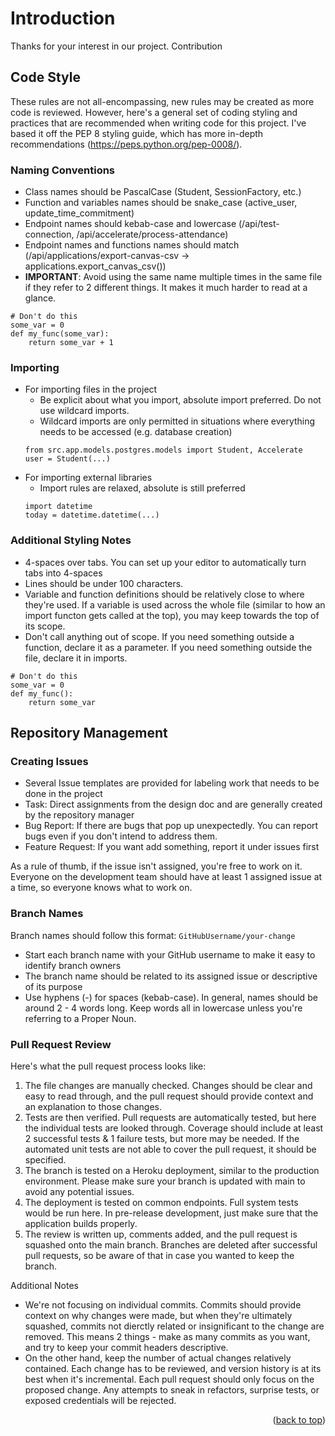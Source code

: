 <a id="contributing-top"></a>

# Introduction

Thanks for your interest in our project. Contribution

## Code Style
These rules are not all-encompassing, new rules may be created as more code is reviewed. However, here's a general set of coding styling and practices that are recommended when writing code for this project. I've based it off the PEP 8 styling guide, which has more in-depth recommendations (https://peps.python.org/pep-0008/).

### Naming Conventions
* Class names should be PascalCase (Student, SessionFactory, etc.)
* Function and variables names should be snake_case (active_user, update_time_commitment)
* Endpoint names should kebab-case and lowercase (/api/test-connection, /api/accelerate/process-attendance)
* Endpoint names and functions names should match (/api/applications/export-canvas-csv -> applications.export_canvas_csv())
* **IMPORTANT**: Avoid using the same name multiple times in the same file if they refer to 2 different things. It makes it much harder to read at a glance.
```
# Don't do this
some_var = 0
def my_func(some_var):
    return some_var + 1

```

### Importing
* For importing files in the project
    * Be explicit about what you import, absolute import preferred. Do not use wildcard imports.
    * Wildcard imports are only permitted in situations where everything needs to be accessed (e.g. database creation)
    ```
    from src.app.models.postgres.models import Student, Accelerate
    user = Student(...)
    ```
* For importing external libraries
    * Import rules are relaxed, absolute is still preferred
    ```
    import datetime
    today = datetime.datetime(...)
    ```


### Additional Styling Notes
* 4-spaces over tabs. You can set up your editor to automatically turn tabs into 4-spaces
* Lines should be under 100 characters.
* Variable and function definitions should be relatively close to where they're used. If a variable is used across the whole file (similar to how an import functon gets called at the top), you may keep towards the top of its scope.
* Don't call anything out of scope. If you need something outside a function, declare it as a parameter. If you need something outside the file, declare it in imports.
```
# Don't do this
some_var = 0
def my_func():
    return some_var
```

## Repository Management

### Creating Issues
* Several Issue templates are provided for labeling work that needs to be done in the project
* Task: Direct assignments from the design doc and are generally created by the repository manager
* Bug Report: If there are bugs that pop up unexpectedly. You can report bugs even if you don't intend to address them.
* Feature Request: If you want add something, report it under issues first

As a rule of thumb, if the issue isn't assigned, you're free to work on it. Everyone on the development team should have at least 1 assigned issue at a time, so everyone knows what to work on.

### Branch Names
Branch names should follow this format: ```GitHubUsername/your-change```
* Start each branch name with your GitHub username to make it easy to identify branch owners
* The branch name should be related to its assigned issue or descriptive of its purpose
* Use hyphens (-) for spaces (kebab-case). In general, names should be around 2 - 4 words long. Keep words all in lowercase unless you're referring to a Proper Noun.

### Pull Request Review
Here's what the pull request process looks like:
1. The file changes are manually checked. Changes should be clear and easy to read through, and the pull request should provide context and an explanation to those changes.
2. Tests are then verified. Pull requests are automatically tested, but here the individual tests are looked through. Coverage should include at least 2 successful tests & 1 failure tests, but more may be needed. If the automated unit tests are not able to cover the pull request, it should be specified.
3. The branch is tested on a Heroku deployment, similar to the production environment. Please make sure your branch is updated with main to avoid any potential issues.
4. The deployment is tested on common endpoints. Full system tests would be run here. In pre-release development, just make sure that the application builds properly.
5. The review is written up, comments added, and the pull request is squashed onto the main branch. Branches are deleted after successful pull requests, so be aware of that in case you wanted to keep the branch.

Additional Notes
* We're not focusing on individual commits. Commits should provide context on why changes were made, but when they're ultimately squashed, commits not dierctly related or insignificant to the change are removed. This means 2 things - make as many commits as you want, and try to keep your commit headers descriptive.
* On the other hand, keep the number of actual changes relatively contained. Each change has to be reviewed, and version history is at its best when it's incremental. Each pull request should only focus on the proposed change. Any attempts to sneak in refactors, surprise tests, or exposed credentials will be rejected.


<p align="right">(<a href="#contributing-top">back to top</a>)</p>